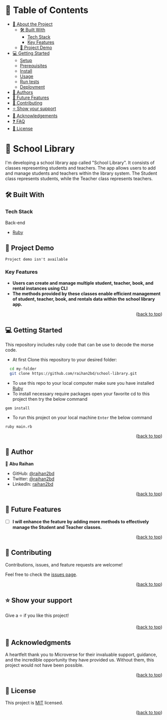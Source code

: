 # 📗 Table of Contents

- [📖 About the Project](#about-project)
  - [🛠 Built With](#built-with)
    - [Tech Stack](#tech-stack)
    - [Key Features](#key-features)
  - [🚀 Project Demo](#project-demo)
- [💻 Getting Started](#getting-started)
  - [Setup](#setup)
  - [Prerequisites](#prerequisites)
  - [Install](#install)
  - [Usage](#usage)
  - [Run tests](#run-tests)
  - [Deployment](#triangular_flag_on_post-deployment)
- [👥 Authors](#authors)
- [🔭 Future Features](#future-features)
- [🤝 Contributing](#contributing)
- [⭐️ Show your support](#support)
- [🙏 Acknowledgements](#acknowledgements)
- [❓ FAQ](#faq)
- [📝 License](#license)

# 📖 School Library <a name="about-project"></a>

I'm developing a school library app called "School Library". It consists of classes representing students and teachers. The app allows users to add and manage students and teachers within the library system. The Student class represents students, while the Teacher class represents teachers.

## 🛠 Built With <a name="built-with"></a>

### Tech Stack <a name="tech-stack"></a>

<summary>Back-end</summary>
  <ul>
    <li><a href="https://www.ruby-lang.org/">Ruby</a></li>
  </ul>

## 🚀 Project Demo <a name="project-demo"><a>
`Project demo isn't available`

### Key Features <a name="key-features"></a>

- **Users can create and manage multiple student, teacher, book, and rental instances using CLI**
- **The methods provided by these classes enable efficient management of student, teacher, book, and rentals data within the school library app.**

<p align="right">(<a href="#readme-top">back to top</a>)</p>

## 💻 Getting Started <a name="getting-started"></a>

This repository includes ruby code that can be use to decode the morse code.

- At first Clone this repository to your desired folder:

```sh
  cd my-folder
  git clone https://github.com/raihan2bd/school-library.git
```

- To use this repo to your local computer make sure you have installed [Ruby](https://www.ruby-lang.org/)
- To install necessary require packages open your favorite cd to this project then try the below command
```
gem install
```
- To run this project on your local machine `Enter` the below command
```
ruby main.rb
```

<p align="right">(<a href="#readme-top">back to top</a>)</p>

## 👥 Author <a name="authors"></a>

👤 **Abu Raihan**

- GitHub: [@raihan2bd](https://github.com/raihan2bd)
- Twitter: [@raihan2bd](https://twitter.com/raihan2bd)
- LinkedIn: [raihan2bd](https://linkedin.com/in/raihan2bd)

<p align="right">(<a href="#readme-top">back to top</a>)</p>

## 🔭 Future Features <a name="future-features"></a>

- [ ] **I will enhance the feature by adding more methods to effectively manage the Student and Teacher classes.**

<p align="right">(<a href="#readme-top">back to top</a>)</p>

## 🤝 Contributing <a name="contributing"></a>

Contributions, issues, and feature requests are welcome!

Feel free to check the [issues page](../../issues/).

<p align="right">(<a href="#readme-top">back to top</a>)</p>

## ⭐️ Show your support <a name="support"></a>

Give a ⭐️ if you like this project!

<p align="right">(<a href="#readme-top">back to top</a>)</p>

## 🙏 Acknowledgments <a name="acknowledgements"></a>

A heartfelt thank you to Microverse for their invaluable support, guidance, and the incredible opportunity they have provided us. Without them, this project would not have been possible.

<p align="right">(<a href="#readme-top">back to top</a>)</p>

## 📝 License <a name="license"></a>

This project is [MIT](./LICENSE) licensed.

<p align="right">(<a href="#readme-top">back to top</a>)</p>
